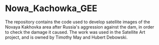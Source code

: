 # Nowa_Kachowka_GEE
The repository contains the code used to develop satellite images of the Novaya Kakhovka area after Russia's aggression against the dam, in order to check the damage it caused. The work was used in the Satellite Art project, and is owned by Timothy May and Hubert Debowski. 
